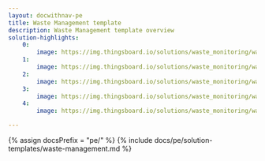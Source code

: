 ```yaml
---
layout: docwithnav-pe
title: Waste Management template
description: Waste Management template overview
solution-highlights:
    0:
        image: https://img.thingsboard.io/solutions/waste_monitoring/waste-monitoring-1.png
    1:
        image: https://img.thingsboard.io/solutions/waste_monitoring/waste-monitoring-2.png
    2:
        image: https://img.thingsboard.io/solutions/waste_monitoring/waste-monitoring-3.png
    3:
        image: https://img.thingsboard.io/solutions/waste_monitoring/waste-monitoring-4.png
    4:
        image: https://img.thingsboard.io/solutions/waste_monitoring/waste-monitoring-5.png

---
```


{% assign docsPrefix = "pe/" %}
{% include docs/pe/solution-templates/waste-management.md %}
